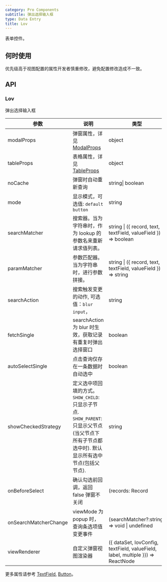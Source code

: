 ```yaml
---
category: Pro Components
subtitle: 弹出选择输入框
type: Data Entry
title: Lov
---
```


表单控件。

## 何时使用

优先级高于视图配置的属性开发者慎重修改，避免配置修改造成不一致。

## API

### Lov

弹出选择输入框

| 参数       | 说明                                                 | 类型             | 默认值  |
| ---------- | ---------------------------------------------------- | ---------------- | ------- |
| modalProps | 弹窗属性，详见[ModalProps](/components/modal/#Modal) | object           |         |
| tableProps | 表格属性，详见[TableProps](/components-pro/table/#Table) | object           |         |
| noCache    | 弹窗时自动重新查询                                   | string\| boolean | false   |
| mode       | 显示模式，可选值: `default` `button`                 | string           | default |
| searchMatcher | 搜索器。当为字符串时，作为 lookup 的参数名来重新请求值列表。 | string \| ({ record, text, textField, valueField }) => boolean | ({ record, text, textField }) => record.get(textField).indexOf(text) !== -1 |
| paramMatcher | 参数匹配器。当为字符串时，进行参数拼接。 | string \| ({ record, text, textField, valueField }) => string | |
| searchAction | 搜索触发变更的动作, 可选值：`blur` `input`， | string | input |
| fetchSingle | searchAction 为 blur 时生效，获取记录有重复时弹出选择窗口 | boolean | false |
| autoSelectSingle | 点击查询仅存在一条数据时自动选中 | boolean | false |
| showCheckedStrategy | 定义选中项回填的方式。`SHOW_CHILD`: 只显示子节点. `SHOW_PARENT`: 只显示父节点(当父节点下所有子节点都选中时). 默认显示所有选中节点(包括父节点). | string | SHOW_ALL |
| onBeforeSelect | 确认勾选前回调，返回 false 弹窗不关闭 | (records: Record | Record[]) => boolean \| undefined |  |
| onSearchMatcherChange | viewMode 为 popup 时，查询条选项值变更事件 | (searchMatcher?:string) => void \| undefined |  |
| viewRenderer | 自定义弹窗视图渲染器 | ({ dataSet, lovConfig, textField, valueField, label, multiple }}) => ReactNode |  |

更多属性请参考 [TextField](/components-pro/text-field/#TextField), [Button](/components-pro/button/#Button)。

<style>
.code-box .c7n-row {
  margin-bottom: .24rem;
}
</style>
